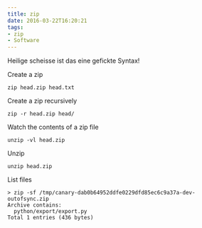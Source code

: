 ```yaml
---
title: zip
date: 2016-03-22T16:20:21
tags:
- zip
- Software
---
```


Heilige scheisse ist das eine gefickte Syntax!

Create a zip

    zip head.zip head.txt

Create a zip recursively

    zip -r head.zip head/

Watch the contents of a zip file

    unzip -vl head.zip

Unzip

    unzip head.zip

List files

    > zip -sf /tmp/canary-dab0b64952ddfe0229dfd85ec6c9a37a-dev-outofsync.zip
    Archive contains:
      python/export/export.py
    Total 1 entries (436 bytes)

